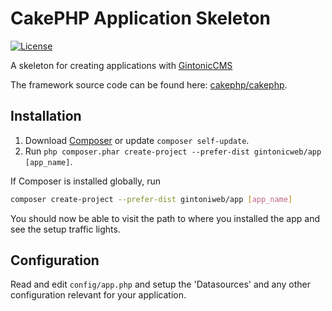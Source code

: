 # CakePHP Application Skeleton

[![License](https://poser.pugx.org/cakephp/app/license.svg)](https://packagist.org/packages/gintonicweb/app)

A skeleton for creating applications with [GintonicCMS](http://cms.gintonicweb.com)

The framework source code can be found here: [cakephp/cakephp](https://github.com/cakephp/cakephp).

## Installation

1. Download [Composer](http://getcomposer.org/doc/00-intro.md) or update `composer self-update`.
2. Run `php composer.phar create-project --prefer-dist gintonicweb/app [app_name]`.

If Composer is installed globally, run
```bash
composer create-project --prefer-dist gintoniweb/app [app_name]
```

You should now be able to visit the path to where you installed the app and see
the setup traffic lights.

## Configuration

Read and edit `config/app.php` and setup the 'Datasources' and any other
configuration relevant for your application.
